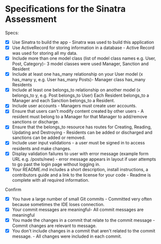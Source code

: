 # Specifications for the Sinatra Assessment

Specs:
- [x] Use Sinatra to build the app - Sinatra was used to build this application
- [x] Use ActiveRecord for storing information in a database - Active Record was used for storing all my data.
- [x] Include more than one model class (list of model class names e.g. User, Post, Category)- 3 model classes were used Manager, Sanction and Resident
- [x] Include at least one has_many relationship on your User model (x has_many y, e.g. User has_many Posts)- Manager class has_many Residents
- [x] Include at least one belongs_to relationship on another model (x belongs_to y, e.g. Post belongs_to User) Each Resident belongs_to a Manager and each Sanction belongs_to a Resident.
- [x] Include user accounts - Managers must create user accounts.
- [x] Ensure that users can't modify content created by other users - A resident must belong to a Manager for that Manager to add/remove sanctions or discharge.
- [x] Ensure that the belongs_to resource has routes for Creating, Reading, Updating and Destroying - Residents can be added or discharged and sanctions can be added or removed.
- [x] Include user input validations - a user must be signed in to access residents and make changes.
- [x] Display validation failures to user with error message (example form URL e.g. /posts/new) - error message appears in layout if user attempts to go past the login page without logging in.
- [x] Your README.md includes a short description, install instructions, a contributors guide and a link to the license for your code - Readme is complete with all required information.

Confirm
- [x] You have a large number of small Git commits - Committed very often because sometimes the IDE loses connection.
- [x] Your commit messages are meaningful- All commit messages are meaningful
- [x] You made the changes in a commit that relate to the commit message - Commit changes are relevant to message.
- [x] You don't include changes in a commit that aren't related to the commit message. -  All changes were included in each commit.
